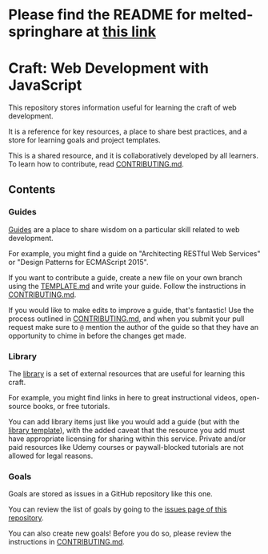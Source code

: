 

# Please find the README for melted-springhare at [this link](https://github.com/TheLady/web-development-js/blob/thelady-benchmark/README.md) 

# Craft: Web Development with JavaScript

This repository stores information useful for learning the craft of web development.

It is a reference for key resources, a place to share best practices, and a store for learning goals and project templates.

This is a shared resource, and it is collaboratively developed by all learners. To learn how to contribute, read [CONTRIBUTING.md](CONTRIBUTING.md).

## Contents

### Guides

[Guides](./guides) are a place to share wisdom on a particular skill related to web development.

For example, you might find a guide on "Architecting RESTful Web Services" or "Design Patterns for ECMAScript 2015".

If you want to contribute a guide, create a new file on your own branch using the [TEMPLATE.md][guide-template] and write your guide. Follow the instructions in [CONTRIBUTING.md](CONTRIBUTING.md).

If you would like to make edits to improve a guide, that's fantastic! Use the process outlined in [CONTRIBUTING.md](CONTRIBUTING.md), and when you submit your pull request make sure to `@` mention the author of the guide so that they have an opportunity to chime in before the changes get made.

### Library

The [library](./library) is a set of external resources that are useful for learning this craft.

For example, you might find links in here to great instructional videos, open-source books, or free tutorials.

You can add library items just like you would add a guide (but with the [library template][library-template]), with the added caveat that the resource you add must have appropriate licensing for sharing within this service. Private and/or paid resources like Udemy courses or paywall-blocked tutorials are not allowed for legal reasons.

### Goals

Goals are stored as issues in a GitHub repository like this one.

You can review the list of goals by going to the [issues page of this repository][repo-issues].

You can also create new goals! Before you do so, please review the instructions in [CONTRIBUTING.md](CONTRIBUTING.md).

[guide-template]: ./guides/TEMPLATE.md
[library-template]: ./library/TEMPLATE.md
[repo-issues]: https://github.com/GuildCrafts/web-development-js/issues/
